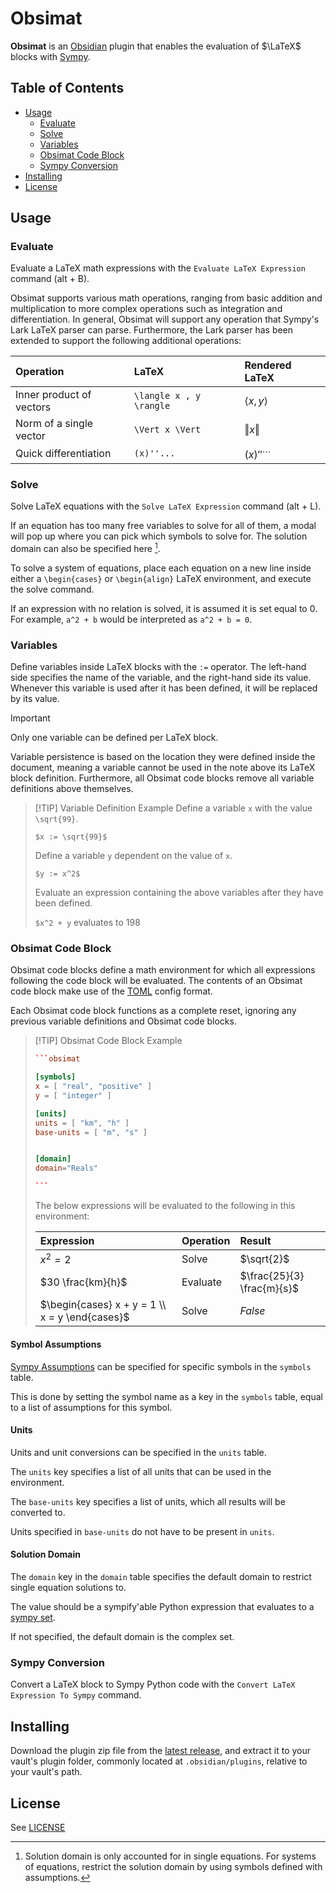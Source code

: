 # Obsimat

**Obsimat** is an [Obsidian](https://obsidian.md/) plugin that enables the evaluation of $\LaTeX$ blocks with [Sympy](https://www.sympy.org).

<!-- omit in toc -->
## Table of Contents

- [Usage](#usage)
  - [Evaluate](#evaluate)
  - [Solve](#solve)
  - [Variables](#variables)
  - [Obsimat Code Block](#obsimat-code-block)
  - [Sympy Conversion](#sympy-conversion)
- [Installing](#installing)
- [License](#license)

## Usage

### Evaluate

Evaluate a LaTeX math expressions with the `Evaluate LaTeX Expression` command (alt + B).

Obsimat supports various math operations, ranging from basic addition and multiplication to more complex operations such as integration and differentiation. In general, Obsimat will support any operation that Sympy's Lark LaTeX parser can parse. Furthermore, the Lark parser has been extended to support the following additional operations:

| Operation                | LaTeX                   | Rendered LaTeX         |
| :----------------------- | :---------------------- | :--------------------- |
| Inner product of vectors | `\langle x , y \rangle` | $\langle x, y \rangle$ |
| Norm of a single vector  | `\Vert x \Vert`         | $\Vert x \Vert$        |
| Quick differentiation    | `(x)''...`              | $(x)''^{\cdots}$       |

### Solve

Solve LaTeX equations with the `Solve LaTeX Expression` command (alt + L).

If an equation has too many free variables to solve for all of them, a modal will pop up where you can pick which symbols to solve for. The solution domain can also be specified here [^1].

To solve a system of equations, place each equation on a new line inside either a `\begin{cases}` or `\begin{align}` LaTeX environment, and execute the solve command.

If an expression with no relation is solved, it is assumed it is set equal to $0$.
For example, `a^2 + b` would be interpreted as `a^2 + b = 0`.

### Variables

Define variables inside LaTeX blocks with the `:=` operator.
The left-hand side specifies the name of the variable, and the right-hand side its value.
Whenever this variable is used after it has been defined, it will be replaced by its value.

> [!IMPORTANT]
> Only one variable can be defined per LaTeX block.
>

Variable persistence is based on the location they were defined inside the document, meaning a variable cannot be used in the note above its LaTeX block definition. Furthermore, all Obsimat code blocks remove all variable definitions above themselves.

> [!TIP] Variable Definition Example
> Define a variable `x` with the value `\sqrt{99}`.
>
> `$x := \sqrt{99}$`
>
> Define a variable `y` dependent on the value of `x`.
>
> `$y := x^2$`
>
> Evaluate an expression containing the above variables after they have been defined.
>
> `$x^2 + y` evaluates to 198
>

### Obsimat Code Block

Obsimat code blocks define a math environment for which all expressions following the code block will be evaluated. The contents of an Obsimat code block make use of the [TOML](https://toml.io) config format.

Each Obsimat code block functions as a complete reset, ignoring any previous variable definitions and Obsimat code blocks.

> [!TIP] Obsimat Code Block Example
>
> ````toml
> ```obsimat
>
> [symbols]
> x = [ "real", "positive" ]
> y = [ "integer" ]
>
> [units]
> units = [ "km", "h" ]
> base-units = [ "m", "s" ]
>
>
> [domain]
> domain="Reals"
>
> ```
> ````
>
> The below expressions will be evaluated to the following in this environment:
>
> | Expression                                     | Operation | Result                     |
> | :--------------------------------------------- | :-------- | :------------------------- |
> | $x^2=2$                                        | Solve     | $\sqrt{2}$                 |
> | $30 \frac{km}{h}$                              | Evaluate  | $\frac{25}{3} \frac{m}{s}$ |
> | $\begin{cases} x + y = 1 \\ x = y \end{cases}$ | Solve     | $False$                    |
>

#### Symbol Assumptions

[Sympy Assumptions](https://docs.sympy.org/latest/guides/assumptions.html) can be specified for specific symbols in the `symbols` table.

This is done by setting the symbol name as a key in the `symbols` table, equal to a list of assumptions for this symbol.

#### Units

Units and unit conversions can be specified in the `units` table.

The `units` key specifies a list of all units that can be used in the environment.

The `base-units` key specifies a list of units, which all results will be converted to.

Units specified in `base-units` do not have to be present in `units`.

#### Solution Domain

The `domain` key in the `domain` table specifies the default domain to restrict single equation solutions to.

The value should be a sympify'able Python expression that evaluates to a [sympy set](https://docs.sympy.org/latest/modules/sets.html).

If not specified, the default domain is the complex set.

### Sympy Conversion

Convert a LaTeX block to Sympy Python code with the `Convert LaTeX Expression To Sympy` command.

## Installing

Download the plugin zip file from the [latest release](https://github.com/zarstensen/obsidian-obsimat-plugin/releases/latest), and extract it to your vault's plugin folder, commonly located at `.obsidian/plugins`, relative to your vault's path.

## License

See [LICENSE](LICENSE)

[^1]: Solution domain is only accounted for in single equations. For systems of equations, restrict the solution domain by using symbols defined with assumptions.
